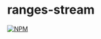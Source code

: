 # ranges-stream
[![NPM](https://nodei.co/npm/ranges-stream.png)](https://nodei.co/npm/ranges-stream/)
